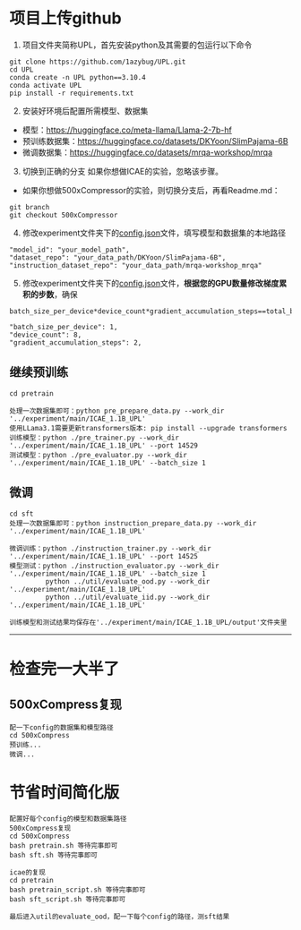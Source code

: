 # 项目上传github
1. 项目文件夹简称UPL，首先安装python及其需要的包运行以下命令
```
git clone https://github.com/1azybug/UPL.git
cd UPL
conda create -n UPL python==3.10.4
conda activate UPL
pip install -r requirements.txt
```
2. 安装好环境后配置所需模型、数据集
-  模型：https://huggingface.co/meta-llama/Llama-2-7b-hf
-  预训练数据集：https://huggingface.co/datasets/DKYoon/SlimPajama-6B
-  微调数据集：https://huggingface.co/datasets/mrqa-workshop/mrqa

3. 切换到正确的分支
如果你想做ICAE的实验，忽略该步骤。

* 如果你想做500xCompressor的实验，则切换分支后，再看Readme.md：
```
git branch
git checkout 500xCompressor
```




4. 修改experiment文件夹下的[config.json](./experiment/main/ICAE_1.1B_UPL/config.json)文件，填写模型和数据集的本地路径
```
"model_id": "your_model_path",
"dataset_repo": "your_data_path/DKYoon/SlimPajama-6B",
"instruction_dataset_repo": "your_data_path/mrqa-workshop_mrqa"
```

5. 修改experiment文件夹下的[config.json](./experiment/main/ICAE_1.1B_UPL/config.json)文件，**根据您的GPU数量修改梯度累积的步数**，确保 
```
batch_size_per_device*device_count*gradient_accumulation_steps==total_batch_size
```
```
"batch_size_per_device": 1,
"device_count": 8,
"gradient_accumulation_steps": 2,
```

## 继续预训练
```
cd pretrain

处理一次数据集即可：python pre_prepare_data.py --work_dir '../experiment/main/ICAE_1.1B_UPL'
使用LLama3.1需要更新transformers版本: pip install --upgrade transformers
训练模型：python ./pre_trainer.py --work_dir '../experiment/main/ICAE_1.1B_UPL' --port 14529
测试模型：python ./pre_evaluator.py --work_dir '../experiment/main/ICAE_1.1B_UPL' --batch_size 1
```

## 微调
```
cd sft
处理一次数据集即可：python instruction_prepare_data.py --work_dir '../experiment/main/ICAE_1.1B_UPL'

微调训练：python ./instruction_trainer.py --work_dir '../experiment/main/ICAE_1.1B_UPL' --port 14525
模型测试：python ./instruction_evaluator.py --work_dir '../experiment/main/ICAE_1.1B_UPL' --batch_size 1
         python ../util/evaluate_ood.py --work_dir '../experiment/main/ICAE_1.1B_UPL'
         python ../util/evaluate_iid.py --work_dir '../experiment/main/ICAE_1.1B_UPL'

训练模型和测试结果均保存在'../experiment/main/ICAE_1.1B_UPL/output'文件夹里

```
---------------------
# 检查完一大半了

## 500xCompress复现
```
配一下config的数据集和模型路径
cd 500xCompress
预训练...
微调...
```

# 节省时间简化版
```
配置好每个config的模型和数据集路径
500xCompress复现
cd 500xCompress
bash pretrain.sh 等待完事即可
bash sft.sh 等待完事即可

icae的复现
cd pretrain
bash pretrain_script.sh 等待完事即可
bash sft_script.sh 等待完事即可

最后进入util的evaluate_ood，配一下每个config的路径，测sft结果
```
